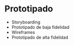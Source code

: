 # Prototipado 

* Storyboarding
* Prototipado de baja fidelidad
* Wireframes
* Prototipado de alta fidelidad
